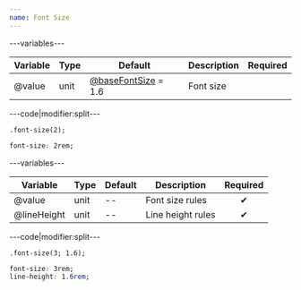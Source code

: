 ```yaml
---
name: Font Size
---
```


---variables---

| Variable | Type | Default | Description | Required |
| -- | -- | -- | -- | -- |
| @value | unit | [@baseFontSize](/style/variables#base) = 1.6 | Font size ||

---code|modifier:split---

```less
.font-size(2);
```

```css
font-size: 2rem;
```

---variables---

| Variable | Type | Default | Description | Required |
| -- | -- | -- | -- | :------: |
| @value | unit | -- | Font size rules | ✔ |
| @lineHeight | unit | -- | Line height rules | ✔ |

---code|modifier:split---

```less
.font-size(3; 1.6);
```

```css
font-size: 3rem;
line-height: 1.6rem;
```